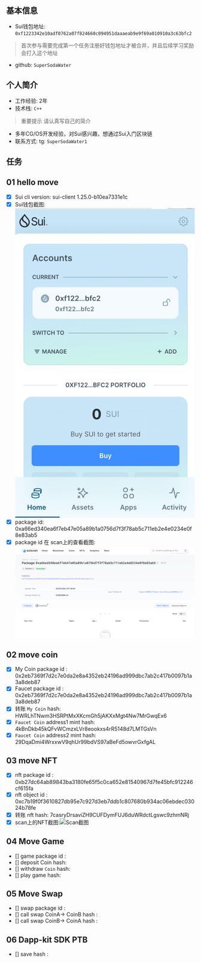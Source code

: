 ## 基本信息
- Sui钱包地址: `0xf1223342e10adf0762a07f824660c094951daaaeab9e9f69a010910a3c63bfc2`
> 首次参与需要完成第一个任务注册好钱包地址才被合并，并且后续学习奖励会打入这个地址
- github: `SuperSodaWater`

## 个人简介
- 工作经验: 2年
- 技术栈: `C++`
> 重要提示 请认真写自己的简介
- 多年CG/OS开发经验，对Sui感兴趣，想通过Sui入门区块链
- 联系方式: tg: `SuperSodaWater1` 

## 任务

##   01 hello move  
- [x] Sui cli version: sui-client 1.25.0-b10ea7331e1c
- [x] Sui钱包截图: ![Sui钱包截图](./notes/qianbao.png)
- [x] package id:  0xa66ed340ea6f7eb47e05a89b1a0756d7f3f78ab5c711eb2e4e0234e0f8e83ab5   
- [x] package id 在 scan上的查看截图:![Scan截图](./notes/baojietu.png)

##   02 move coin
- [x] My Coin package id :  0x2eb7369f7d2c7e0da2e8a4352eb24196ad999dbc7ab2c417b0097b1a3a8deb87            
- [x] Faucet package id :  0x2eb7369f7d2c7e0da2e8a4352eb24196ad999dbc7ab2c417b0097b1a3a8deb87            
- [x] 转账 `My Coin` hash: HWRLhTNwm3HSRPtMxXKcmGh5jAKXxMgt4Nw7MrGwqEx6
- [x] `Faucet Coin` address1 mint hash: 4kBnDkb45kQFvWCmzxLVr8eookxs4rR5148d7LMTGsVn
- [x] `Faucet Coin` address2 mint hash: 29DqaDmi4WrxxwV9qhUr99bdVS97aBeFd5owvrGxfgAL

##   03 move NFT
- [x] nft package id : 0xb27dc64ab89843ba3180fe65f5c0ca652e81540967d7fe45bfc912246cf615fa 
- [x] nft object id :  0xc7b19f0f3610827db95e7c927d3eb7ddb1c807680b934ac06ebdec03024b78fe
- [x] 转账 nft  hash:  7casryDrsaviZH9CUFDymFUJ6duWRdctLgswc9zhmNRj
- [x] scan上的NFT截图:![Scan截图](./notes/nftjietu.png)

##   04 Move Game
- [] game package id :
- [] deposit Coin hash:
- [] withdraw `Coin` hash:
- [] play game hash:

##   05 Move Swap
- [] swap package id :
- [] call swap CoinA-> CoinB  hash :
- [] call swap CoinB-> CoinA  hash :

##   06 Dapp-kit SDK PTB
- [] save hash :

